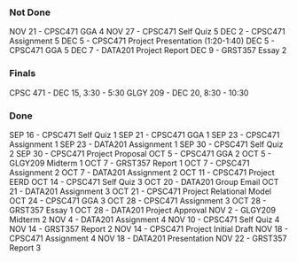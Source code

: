 ### Not Done
NOV 21 - CPSC471 GGA 4
NOV 27 - CPSC471 Self Quiz 5
DEC 2 - CPSC471 Assignment 5
DEC 5 - CPSC471 Project Presentation (1:20-1:40)
DEC 5 - CPSC471 GGA 5
DEC 7 - DATA201 Project Report
DEC 9 - GRST357 Essay 2

### Finals
CPSC 471 - DEC 15, 3:30 - 5:30
GLGY 209 - DEC 20, 8:30 - 10:30

### Done
SEP 16 - CPSC471 Self Quiz 1
SEP 21 - CPSC471 GGA 1
SEP 23 - CPSC471 Assignment 1
SEP 23 - DATA201 Assignment 1
SEP 30 - CPSC471 Self Quiz 2
SEP 30 - CPSC471 Project Proposal
OCT 5 - CPSC471 GGA 2
OCT 5 - GLGY209 Midterm 1
OCT 7 - GRST357 Report 1
OCT 7 - CPSC471 Assignment 2
OCT 7 - DATA201 Assignment 2
OCT 11 - CPSC471 Project EERD
OCT 14 - CPSC471 Self Quiz 3
OCT 20 - DATA201 Group Email
OCT 21 - DATA201 Assignment 3
OCT 21 - CPSC471 Project Relational Model
OCT 24 - CPSC471 GGA 3
OCT 28 - CPSC471 Assignment 3
OCT 28 - GRST357 Essay 1
OCT 28 - DATA201 Project Approval
NOV 2 - GLGY209 Midterm 2
NOV 4 - DATA201 Assignment 4
NOV 10 - CPSC471 Self Quiz 4
NOV 14 - GRST357 Report 2
NOV 14 - CPSC471 Project Initial Draft
NOV 18 - CPSC471 Assignment 4
NOV 18 - DATA201 Presentation
NOV 22 - GRST357 Report 3